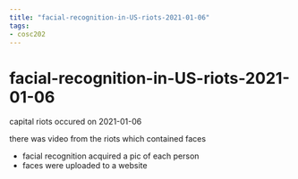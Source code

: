 ```yaml
---
title: "facial-recognition-in-US-riots-2021-01-06"
tags: 
- cosc202
---
```


# facial-recognition-in-US-riots-2021-01-06

capital riots occured on 2021-01-06

there was video from the riots which contained faces
- facial recognition acquired a pic of each person
- faces were uploaded to a website

